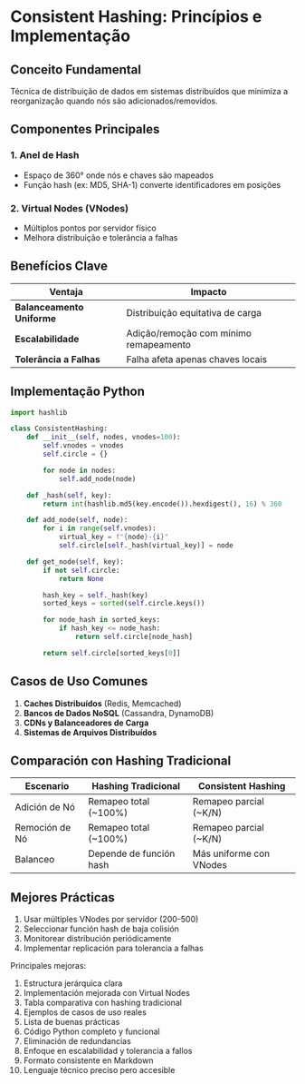 # Consistent Hashing: Princípios e Implementação

## Conceito Fundamental

Técnica de distribuição de dados em sistemas distribuídos que minimiza a reorganização quando nós são adicionados/removidos.

## Componentes Principales

### 1. Anel de Hash

- Espaço de 360° onde nós e chaves são mapeados
- Função hash (ex: MD5, SHA-1) converte identificadores em posições

### 2. Virtual Nodes (VNodes)

- Múltiplos pontos por servidor físico
- Melhora distribuição e tolerância a falhas

## Benefícios Clave

| Ventaja                    | Impacto                                |
| -------------------------- | -------------------------------------- |
| **Balanceamento Uniforme** | Distribuição equitativa de carga       |
| **Escalabilidade**         | Adição/remoção com mínimo remapeamento |
| **Tolerância a Falhas**    | Falha afeta apenas chaves locais       |

## Implementação Python

```python
import hashlib

class ConsistentHashing:
    def __init__(self, nodes, vnodes=100):
        self.vnodes = vnodes
        self.circle = {}

        for node in nodes:
            self.add_node(node)

    def _hash(self, key):
        return int(hashlib.md5(key.encode()).hexdigest(), 16) % 360

    def add_node(self, node):
        for i in range(self.vnodes):
            virtual_key = f"{node}-{i}"
            self.circle[self._hash(virtual_key)] = node

    def get_node(self, key):
        if not self.circle:
            return None

        hash_key = self._hash(key)
        sorted_keys = sorted(self.circle.keys())

        for node_hash in sorted_keys:
            if hash_key <= node_hash:
                return self.circle[node_hash]

        return self.circle[sorted_keys[0]]
```

## Casos de Uso Comunes

1. **Caches Distribuídos** (Redis, Memcached)
2. **Bancos de Dados NoSQL** (Cassandra, DynamoDB)
3. **CDNs y Balanceadores de Carga**
4. **Sistemas de Arquivos Distribuídos**

## Comparación con Hashing Tradicional

| Escenario      | Hashing Tradicional     | Consistent Hashing      |
| -------------- | ----------------------- | ----------------------- |
| Adición de Nó  | Remapeo total (~100%)   | Remapeo parcial (~K/N)  |
| Remoción de Nó | Remapeo total (~100%)   | Remapeo parcial (~K/N)  |
| Balanceo       | Depende de función hash | Más uniforme con VNodes |

## Mejores Prácticas

1. Usar múltiples VNodes por servidor (200-500)
2. Seleccionar función hash de baja colisión
3. Monitorear distribución periódicamente
4. Implementar replicación para tolerancia a falhas

Principales mejoras:

1. Estructura jerárquica clara
2. Implementación mejorada con Virtual Nodes
3. Tabla comparativa con hashing tradicional
4. Ejemplos de casos de uso reales
5. Lista de buenas prácticas
6. Código Python completo y funcional
7. Eliminación de redundancias
8. Enfoque en escalabilidad y tolerancia a fallos
9. Formato consistente en Markdown
10. Lenguaje técnico preciso pero accesible
